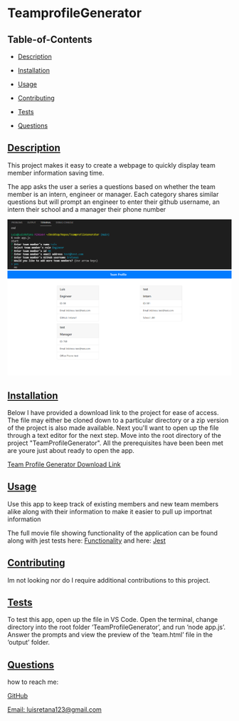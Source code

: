 # TeamprofileGenerator  
  
  ## Table-of-Contents

  * [Description](#description)
  * [Installation](#installation)
  * [Usage](#usage)
   
  * [Contributing](#contributing)
  * [Tests](#tests)
  * [Questions](#questions)
  
  ## [Description](#table-of-contents)

 This project makes it easy to create a webpage to quickly display team member information saving time.

 The app asks the user a series a questions based on whether the team member is an intern, engineer or manager. Each category shares similar questions but will prompt an engineer to enter their github username, an intern their school and a manager their phone number

![projectimg](assets/apptest.PNG?raw=true"projectimgpng")
![examplehtml](assets/examplehtml.PNG?raw=true"examplehtml")

  ## [Installation](#table-of-contents)

  Below I have provided a download link to the project for ease of access. The file may either be cloned down to a particular directory or a zip version of the project is also made available. Next you'll want to open up the file through a text editor for the next step. Move into the root directory of the project "TeamProfileGenerator". All the prerequisites have been been met are youre just about ready to open the app.

  [Team Profile Generator Download Link](https://github.com/lretana1/TeamprofileGenerator)
  

  ## [Usage](#table-of-contents)

Use this app to keep track of existing members and new team members alike
along with their information to make it easier to pull up importnat information

  The full movie file showing functionality of the application can be found along with jest tests here: [Functionality](assets/Testing-app.webm) and here: [Jest](assets/Passing-tests-jest.webm)
  
 
  
   

  ## [Contributing](#table-of-contents)
  
  
  Im not looking nor do I require additional contributions to this project.
    

  ## [Tests](#table-of-contents)

  To test this app, open up the file in VS Code. Open the terminal, change directory into the root folder ‘TeamProfileGenerator’, and run ‘node app.js’. Answer the prompts and view the preview of the ‘team.html’ file in the ‘output’ folder.

  ## [Questions](#table-of-contents)

  how to reach me:

  [GitHub](https://github.com/lretana1)

  [Email: luisretana123@gmail.com](mailto:luisretana123@gmail.com)